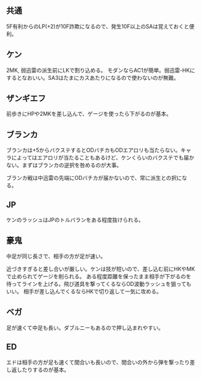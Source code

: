 ## 共通

5F有利からのLP(+2)が10F詐欺になるので、発生10F以上のSAは覚えておくと便利。

## ケン

2MK, 弱迅雷の派生前にLKで割り込める。
モダンならAC1が簡単。弱迅雷-HKにするとなおいい。SA3はたまにカスあたりになるので使わないのが無難。

## ザンギエフ

前歩きにHPや2MKを差し込んで、ゲージを使ったら下がるのが基本。

## ブランカ

ブランカは+5からバクステするとODバチカもODエアロリも当たらない。キャラによってはエアロリが当たることもあるけど、ケンくらいのバクステでも届かない。まずはブランカの逆択を咎めるのが大事。

ブランカ戦は中迅雷の先端にODバチカが届かないので、常に派生との択になる。

## JP

ケンのラッシュはJPのトルバランをある程度抜けられる。

## 豪鬼

中足が同じ長さで、相手の方が足が速い。

近づきすぎると差し合いが厳しい。ケンは技が短いので、差し込む前にHKやMKで止められてゲージを削られる。
ある程度距離を保ったまま相手が下がるのを待ってラインを上げる。飛び道具を撃ってくるならOD波動ラッシュを狙ってもいい。
相手が差し込んでくるならHKで切り返して一気に攻める。

## ベガ

足が速くて中足も長い。ダブルニーもあるので押し込まれやすい。

## ED

エドは相手の方が足も速くて間合いも長いので、間合いの外から弾を撃ったり差し返したりするのが基本。
